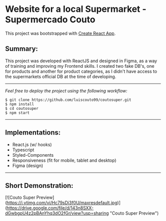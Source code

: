# Website for a local Supermarket - Supermercado Couto

This project was bootstrapped with [Create React App](https://github.com/facebook/create-react-app).

## Summary:

This project was developed with ReactJS and designed in Figma, as a way of training and improving my Frontend skills.
I created two fake DB's, one for products and another for product categories, as I didn't have access to the supermarkets official DB at the time of developing.

***

*Feel free to deploy the project using the following workflow:*
```
$ git clone https://github.com/luiscouto99/coutosuper.git
$ npm install
$ cd coutosuper
$ npm start
```

***

## Implementations:

- React.js (w/ hooks)
- Typescript
- Styled-Components
- Responsiveness (fit for mobile, tablet and desktop)
- Figma (design)

***

## Short Demonstration:

[![Couto Super Preview]
(https://i.ytimg.com/vi/Hc79sDi3f0U/maxresdefault.jpg)]
(https://drive.google.com/file/d/143n8SXX-dGwbgpU4z2pBAnYhq3dO2fGr/view?usp=sharing "Couto Super Preview")
